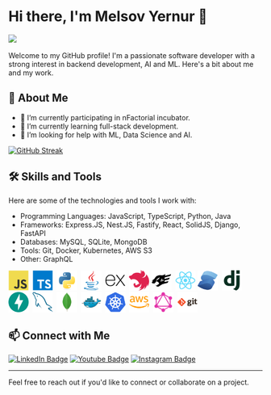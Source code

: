 # Hi there, I'm Melsov Yernur 👋

![](https://media0.giphy.com/media/YQitE4YNQNahy/200w.gif?cid=6c09b952aci9mguv8t7tty0wpuuossf1cchv3ll7g0uejuw3&ep=v1_gifs_search&rid=200w.gif)

Welcome to my GitHub profile! I'm a passionate software developer with a strong interest in backend development, AI and ML. Here's a bit about me and my work.

## 🚀 About Me

- 🔭 I’m currently participating in nFactorial incubator.
- 🌱 I’m currently learning full-stack development.
- 🤔 I’m looking for help with ML, Data Science and AI.

[![GitHub Streak](http://github-readme-streak-stats.herokuapp.com?user=melsovez&theme=shadow-purple)](https://git.io/streak-stats)

## 🛠️ Skills and Tools

Here are some of the technologies and tools I work with:

- Programming Languages: JavaScript, TypeScript, Python, Java
- Frameworks: Express.JS, Nest.JS, Fastify, React, SolidJS, Django, FastAPI
- Databases: MySQL, SQLite, MongoDB
- Tools: Git, Docker, Kubernetes, AWS S3
- Other: GraphQL

<img src="https://github.com/devicons/devicon/blob/master/icons/javascript/javascript-original.svg" alt="JavaScript" title="JavaScript" height="40">  <img src="https://github.com/devicons/devicon/blob/master/icons/typescript/typescript-original.svg" alt="TypeScript" title="TypeScript" height="40">  <img src="https://github.com/devicons/devicon/blob/master/icons/python/python-original.svg" alt="Python" title="Python" height="40">  <img src="https://github.com/devicons/devicon/blob/master/icons/java/java-original.svg" alt="Java" title="Java" height="40">  <img src="https://github.com/devicons/devicon/blob/master/icons/express/express-original.svg" alt="Express.JS" title="Express.JS" height="40">  <img src="https://github.com/devicons/devicon/blob/master/icons/nestjs/nestjs-original.svg" alt="Nest.JS" title="Nest.JS" height="40">  <img src="https://github.com/devicons/devicon/blob/master/icons/fastify/fastify-plain.svg" alt="Fastify" title="Fastify" height="40">  <img src="https://github.com/devicons/devicon/blob/master/icons/react/react-original.svg" alt="React" title="React" height="40">  <img src="https://github.com/devicons/devicon/blob/master/icons/solidjs/solidjs-original.svg" alt="SolidJS" title="SolidJS" height="40">  <img src="https://github.com/devicons/devicon/blob/master/icons/django/django-plain.svg" alt="Django" title="Django" height="40">  <img src="https://github.com/devicons/devicon/blob/master/icons/fastapi/fastapi-original.svg" alt="FastAPI" title="FastAPI" height="40">  <img src="https://github.com/devicons/devicon/blob/master/icons/mysql/mysql-original.svg" alt="MySQL" title="MySQL" height="40">  <img src="https://github.com/devicons/devicon/blob/master/icons/mongodb/mongodb-original.svg" alt="MongoDB" title="MongoDB" height="40">  <img src="https://github.com/devicons/devicon/blob/master/icons/docker/docker-original.svg" alt="Docker" title="Docker" height="40">  <img src="https://github.com/devicons/devicon/blob/master/icons/kubernetes/kubernetes-original.svg" alt="Kubernetes" title="Kubernetes" height="40">  <img src="https://github.com/devicons/devicon/blob/master/icons/amazonwebservices/amazonwebservices-plain-wordmark.svg" alt="AWS S3" title="AWS S3" height="40">  <img src="https://github.com/devicons/devicon/blob/master/icons/graphql/graphql-plain.svg" alt="GraphQL" title="GraphQL" height="40">  <img src="https://github.com/devicons/devicon/blob/master/icons/git/git-original-wordmark.svg" alt="" title="Git" height="40">

## 📫 Connect with Me

[![LinkedIn Badge](https://img.shields.io/badge/LinkedIn-%230077B5?style=for-the-badge&logo=linkedin&logoColor=white)](https://www.linkedin.com/in/melsov/)
[![Youtube Badge](https://img.shields.io/badge/Telegram-%2324A1DE?style=for-the-badge&logo=telegram&logoColor=white)](https://t.me/mels_ov/)
[![Instagram Badge](https://img.shields.io/badge/Instagram-%23E4405F?style=for-the-badge&logo=instagram&logoColor=white)](https://www.instagram.com/yernur.jpg/)

---

Feel free to reach out if you'd like to connect or collaborate on a project.
